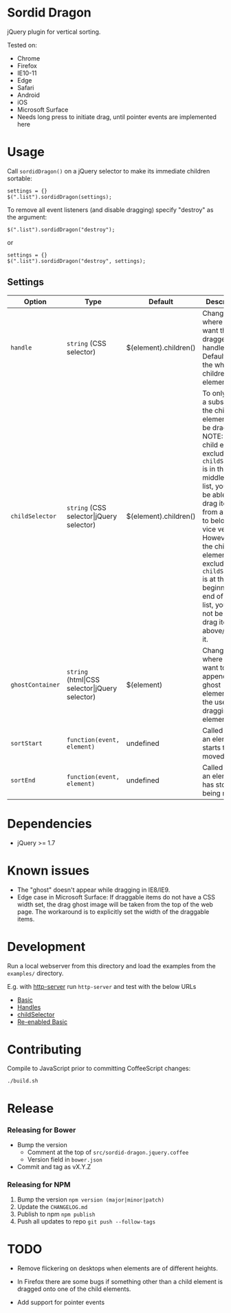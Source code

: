 Sordid Dragon
=============

jQuery plugin for vertical sorting.

Tested on:
* Chrome
* Firefox
* IE10-11
* Edge
* Safari
* Android
* iOS
* Microsoft Surface
 * Needs long press to initiate drag, until pointer events are implemented here

Usage
=====

Call `sordidDragon()` on a jQuery selector to make its immediate children sortable:

    settings = {}
    $(".list").sordidDragon(settings);

To remove all event listeners (and disable dragging) specify "destroy" as the argument:

    $(".list").sordidDragon("destroy");

or

    settings = {}
    $(".list").sordidDragon("destroy", settings);


## Settings

Option | Type | Default | Description
------ | ---- | ------- | -----------
`handle` | `string` (CSS selector) | $(element).children() | Change where you want the dragger handle to be. Defaults to the whole children element.
`childSelector` | `string` (CSS selector\|jQuery selector) | $(element).children() | To only allow a subset of the child elements to be dragged. <br />NOTE: If a child element excluded by `childSelector` is in the middle of the list, you will be able to drag items from above it to below it or vice versa. However, if the child element excluded by `childSelector` is at the beginning or end of the list, you will not be able to drag items above/below it.
`ghostContainer` | `string` (html\|CSS selector\|jQuery selector) | $(element) | Change where you want to append the ghost element when the user is dragging the element.
`sortStart` | `function(event, element)` | undefined | Called when an element starts to be moved.
`sortEnd` | `function(event, element)` | undefined | Called when an element has stopped being moved.

Dependencies
============

* jQuery >= 1.7


Known issues
============

* The "ghost" doesn't appear while dragging in IE8/IE9.
* Edge case in Microsoft Surface: If draggable items do not have a CSS width set, the drag ghost image will be taken from the top of the web page. The workaround is to explicitly set the width of the draggable items.


Development
===========

Run a local webserver from this directory and load the examples from the `examples/` directory.

E.g. with [http-server](https://www.npmjs.com/package/http-server) run `http-server` and test with the below URLs

- [Basic](http://localhost:8080/examples/basic.html)
- [Handles](http://localhost:8080/examples/handles.html)
- [childSelector](http://localhost:8080/examples/complex.html)
- [Re-enabled Basic](http://localhost:8080/examples/re_enable_basic.html)


Contributing
============

Compile to JavaScript prior to committing CoffeeScript changes:

    ./build.sh

Release
=======

### Releasing for Bower

- Bump the version
  - Comment at the top of `src/sordid-dragon.jquery.coffee`
  - Version field in `bower.json`
- Commit and tag as vX.Y.Z

### Releasing for NPM

1. Bump the version `npm version (major|minor|patch)`
2. Update the `CHANGELOG.md`
3. Publish to npm `npm publish`
4. Push all updates to repo `git push --follow-tags`

TODO
====

- Remove flickering on desktops when elements are of different heights.

- In Firefox there are some bugs if something other than a child element is
dragged onto one of the child elements.

- Add support for pointer events
